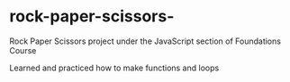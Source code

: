 # rock-paper-scissors-
Rock Paper Scissors project under the JavaScript section of Foundations Course

Learned and practiced how to make functions and loops

